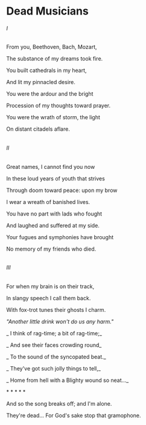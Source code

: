 # Dead Musicians

###### I

From you, Beethoven, Bach, Mozart,

The substance of my dreams took fire.

You built cathedrals in my heart,

And lit my pinnacled desire.

You were the ardour and the bright

Procession of my thoughts toward prayer.

You were the wrath of storm, the light

On distant citadels aflare.

###### 

###### II

Great names, I cannot find you now

In these loud years of youth that strives

Through doom toward peace: upon my brow

I wear a wreath of banished lives.

You have no part with lads who fought

And laughed and suffered at my side.

Your fugues and symphonies have brought

No memory of my friends who died.

###### 

###### III

For when my brain is on their track,

In slangy speech I call them back.

With fox-trot tunes their ghosts I charm.

_"Another little drink won't do us any harm."_

_  I think of rag-time; a bit of rag-time;_

_  And see their faces crowding round_

_  To the sound of the syncopated beat._

_  They've got such jolly things to tell,_

_  Home from hell with a Blighty wound so neat..._

\* \* \* \* \*

And so the song breaks off; and I'm alone.

They're dead... For God's sake stop that gramophone.

